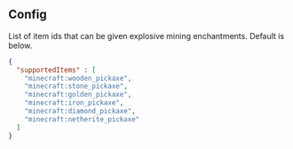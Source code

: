 ## Config

List of item ids that can be given explosive mining enchantments. Default is below.
```json
{
  "supportedItems" : [
    "minecraft:wooden_pickaxe",
    "minecraft:stone_pickaxe",
    "minecraft:golden_pickaxe",
    "minecraft:iron_pickaxe",
    "minecraft:diamond_pickaxe",
    "minecraft:netherite_pickaxe"
  ]
}
```